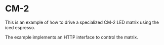 # CM-2

This is an example of how to drive a specialized CM-2 LED matrix using the iced espresso.

The example implements an HTTP interface to control the matrix.

